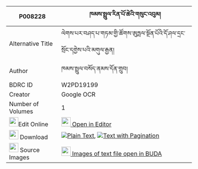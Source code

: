|P008228|ཁམས་སྤྲུལ་རིན་པོ་ཆེའི་གསུང་འབུམ། 
| --- | --- 
|Alternative Title |ལེགས་པར་བཤད་པ་གཏམ་གྱི་ཚོགས་ཨུཏྤལ་སྔོན་པོའི་དོ་ཤལ་དྲང་སྲོང་དགྱེས་པའི་མགུལ་རྒྱན།
|Author| ཁམས་སྤྲུལ་བསོད་ནམས་དོན་གྲུབ།
|BDRC ID | W2PD19199
|Creator | Google OCR
|Number of Volumes| 1
|<img width="25" src="https://img.icons8.com/color/25/000000/edit-property.png">Edit Online| [<img width="25" src="https://avatars.githubusercontent.com/u/45091458?s=200&v=4"> Open in Editor](http://editor.openpecha.org/P008228)
|<img width="25" src="https://img.icons8.com/fluent/48/000000/download-2.png"/>  Download | [![](https://img.icons8.com/color/20/000000/txt.png)Plain Text](https://github.com/Openpecha/P008228/releases/download/v1/kham_trul_rinpoche_i_sungbum_plain_P008228.zip), [![](https://img.icons8.com/color/20/000000/txt.png)Text with Pagination](https://github.com/Openpecha/P008228/releases/download/v1/kham_trul_rinpoche_i_sungbum_pages_P008228.zip)
|<img width="25" src="https://img.icons8.com/plasticine/100/000000/pictures-folder.png"/>  Source Images | [<img width="25" src="https://library.bdrc.io/icons/BUDA-small.svg"> Images of text file open in BUDA](https://library.bdrc.io/show/bdr:W2PD19199)